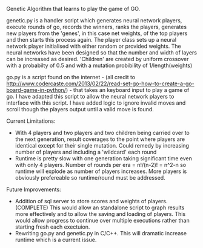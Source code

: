 Genetic Algorithm that learns to play the game of GO.

genetic.py is a handler script which generates neural network players, execute rounds of go, records the winners, ranks the players, generates new players
from the 'genes', in this case net weights, of the top players and then starts this process again. The player class sets up a neural network
player initialised with either random or provided weights. The neural networks have been designed so that the number and width of layers
can be increased as desired. 'Children' are created by uniform crossover with a probabilty of 0.5 and with a mutation probibility of
1/length(weights)

go.py is a script found on the internet - 
(all credit to http://www.codercaste.com/2013/02/22/read-set-go-how-to-create-a-go-board-game-in-python/) - that takes an keyboard input
to play a game of go. I have adapted this script to allow the neural network players to interface with this script. I have added logic to 
ignore invalid moves and scroll though the players output until a valid move is found.

Current Limitations:
- With 4 players and two players and two children being carried over to the next generation, result coverages to the point where players 
  are identical except for their single mutation. Could remedy by increasing number of players and including a 'wildcard' each round
- Runtime is pretty slow with one generation taking significant time even with only 4 players. Number of rounds per era = n!/(n-2)! = n^2-n
  so runtime will explode as number of players increases. More players is obviously prefereable so runtime/round must be addressed.

Future Improvements:
- Addition of sql server to store scores and weights of players.(COMPLETE) This would allow an standalone script to graph results more effectively 
  and to allow the saving and loading of players. This would allow progress to continue over multiple executions rather than starting fresh
  each exectuion.
- Rewriting go.py and genetic.py in C/C++. This will dramatic increase runtime which is a current issue.

